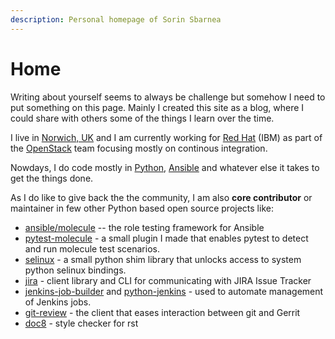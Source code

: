 ```yaml
---
description: Personal homepage of Sorin Sbarnea
---
```


# Home

Writing about yourself seems to always be challenge but somehow I need to put something on this page. Mainly I created this site as a blog, where I could share with others some of the things I learn over the time.

I live in [Norwich, UK](https://en.wikipedia.org/wiki/Norwich) and I am currently working for [Red Hat](https://www.redhat.com/en) \(IBM\) as part of the [OpenStack](https://www.openstack.org/) team focusing mostly on continous integration. 

Nowdays, I do code mostly in [Python](https://www.python.org/), [Ansible](https://www.ansible.com/) and whatever else it takes to get the things done.

As I do like to give back the the community, I am also **core contributor** or maintainer in few other Python based open source projects like:

* [ansible/molecule](https://github.com/ansible/molecule) -- the role testing framework for Ansible
* [pytest-molecule](https://pypi.org/project/pytest-molecule/) - a small plugin I made that enables pytest to detect and run molecule test scenarios.
* [selinux](https://pypi.org/project/selinux/) - a small python shim library that unlocks access to system python selinux bindings.
* [jira](https://github.com/pycontribs/jira) - client library and CLI for communicating with JIRA Issue Tracker
* [jenkins-job-builder](https://docs.openstack.org/infra/jenkins-job-builder/) and [python-jenkins](https://python-jenkins.readthedocs.io/en/latest/) - used to automate management of Jenkins jobs.
* [git-review](https://docs.openstack.org/infra/git-review/) - the client that eases interaction between git and Gerrit
* [doc8](https://github.com/PyCQA/doc8) - style checker for rst



